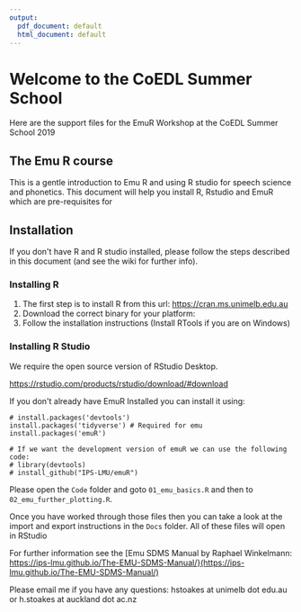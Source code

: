 ```yaml
---
output:
  pdf_document: default
  html_document: default
---
```

# Welcome to the CoEDL Summer School
Here are the support files for the EmuR Workshop at the CoEDL Summer School 2019

## The Emu R course

This is a gentle introduction to Emu R and using R studio for speech science and phonetics. This document will help you install R, Rstudio and EmuR which are pre-requisites for 

## Installation
If you don't have R and R studio installed, please follow the steps described in this document (and see the wiki for further info).

### Installing R
1. The first step is to install R from this url: https://cran.ms.unimelb.edu.au
2. Download the correct binary for your platform:
3. Follow the installation instructions (Install RTools if you are on Windows)

### Installing R Studio
We require the open source version of RStudio Desktop.

https://rstudio.com/products/rstudio/download/#download

If you don't already have EmuR Installed you can install it using:

```{r installation_emu}
# install.packages('devtools')
install.packages('tidyverse') # Required for emu
install.packages('emuR')

# If we want the development version of emuR we can use the following code:
# library(devtools)
# install_github("IPS-LMU/emuR")
```
Please open the `Code` folder and goto `01_emu_basics.R` and then to `02_emu_further_plotting.R`.

Once you have worked through those files then you can take a look at the import and export instructions in the `Docs` folder. All of these files will open in RStudio

For further information see the [Emu SDMS Manual by Raphael Winkelmann:
https://ips-lmu.github.io/The-EMU-SDMS-Manual/}(https://ips-lmu.github.io/The-EMU-SDMS-Manual/)

Please email me if you have any questions: hstoakes at unimelb dot edu.au or h.stoakes at auckland dot ac.nz
